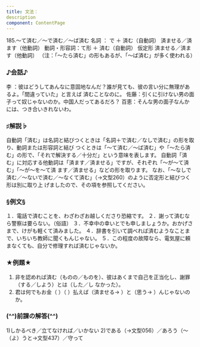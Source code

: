 ```yaml
---
title: 文法：
description
component: ContentPage
---
```



185.～て済む／～で済む／～ば済む
名詞 ： で ＋ 済む（自動詞） 済ませる／済ます（他動詞）
動詞・形容詞：て形 ＋ 済む（自動詞） 仮定形 済ませる／済ます（他動詞）
（注：「～たら済む」の形もあるが、「～ば済む」が多く使われる）
### ♪会話♪
李 ：彼はどうしてあんなに意固地なんだ？誰が見ても、彼の言い分に無理があるよ。「間違っていた」と言えば 済むことなのに。
佐藤：引くに引けない男の面子って奴じゃないのか。中国人だってあるだろ？ 百恵：そんな男の面子なんかには、つき合いきれないわ。
### ♯解説♭
自動詞「済む」は名詞と結びつくときは「名詞＋で済む／なしで済む」の形を取り、動詞または形容詞と結び つくときは「～て済む／～ば済む」や「～たら済む」の形で、「それで解決する／十分だ」という意味を表します。
自動詞「済む」に対応する他動詞は「済ます／済ませる」ですが、それぞれ「～が～て済む」「～が～を～て済 ます／済ませる」などの形を取ります。
なお、「～なしで済む／～ないで済む／～なくて済む」（→文型260）のように否定形と結びつく形は別に取り上 げましたので、その項を参照してください。
### §例文§
１．電話で済むことを、わざわざお越しくださり恐縮です。
２．謝って済むなら警察は要らない。（俗語）
３．不幸中の幸いとでも申しましょうか。おかげさまで、けがも軽くて済みました。
４．辞書を引いて調べれば済むようなことまで、いちいち教師に聞くもんじゃない。
５．この程度の故障なら、電気屋に頼まなくても、自分で修理すれば済むじゃないか。
### ★例題★
1) 非を認めれば済む（ものの／ものを）、彼はあくまで自己を正当化し、謝罪（する／しよう）とは（した／し
なかった）。      
2) 君は何でもお金（ ）（ ）払えば（済ませる→ ）と（思う→ ）んじゃないのか。
### (^^)前課の解答(^^)
1)しかるべき／立てなければ／いかない
2)である（→文型056）／あろう（～（よ）うと→文型437）／守って
